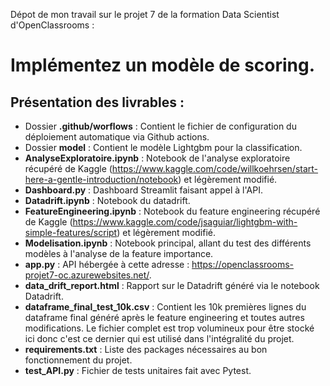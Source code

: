 Dépot de mon travail sur le projet 7 de la formation Data Scientist d'OpenClassrooms :

# Implémentez un modèle de scoring.

## Présentation des livrables :

- Dossier **.github/worflows** : Contient le fichier de configuration du déploiement automatique via Github actions.
- Dossier **model** : Contient le modèle Lightgbm pour la classification.
- **AnalyseExploratoire.ipynb** : Notebook de l'analyse exploratoire récupéré de Kaggle (https://www.kaggle.com/code/willkoehrsen/start-here-a-gentle-introduction/notebook) et légèrement modifié.
- **Dashboard.py** : Dashboard Streamlit faisant appel à l'API.
- **Datadrift.ipynb** : Notebook du datadrift.
- **FeatureEngineering.ipynb** : Notebook du feature engineering récupéré de Kaggle (https://www.kaggle.com/code/jsaguiar/lightgbm-with-simple-features/script) et légèrement modifié.
- **Modelisation.ipynb** : Notebook principal, allant du test des différents modèles à l'analyse de la feature importance.
- **app.py** : API hébergée à cette adresse : https://openclassrooms-projet7-oc.azurewebsites.net/.
- **data_drift_report.html** : Rapport sur le Datadrift généré via le notebook Datadrift.
- **dataframe_final_test_10k.csv** : Contient les 10k premières lignes du dataframe final généré après le feature engineering et toutes autres modifications. Le fichier complet est trop volumineux pour être stocké ici donc c'est ce dernier qui est utilisé dans l'intégralité du projet.
- **requirements.txt** : Liste des packages nécessaires au bon fonctionnement du projet.
- **test_API.py** : Fichier de tests unitaires fait avec Pytest.
